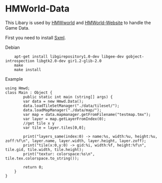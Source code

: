 HMWorld-Data
=========

This Libary is used by [HMWworld](https://github.com/JumpLink/HMWorld) and [HMWorld-Website](https://github.com/JumpLink/HMWorld-Website) to handle the Game Data.

First you need to install [Sxml](https://github.com/JumpLink/simple-xml-reader-vala).

Debian

        apt-get install libgirepository1.0-dev libgee-dev gobject-introspection libgtk2.0-dev gir1.2-glib-2.0
        make
        make install
        
Example

```vala
using Hmwd;
class Main : Object {
        public static int main (string[] args) {
		var data = new Hmwd.Data();
		data.loadTileSetManager("./data/tileset/");
		data.loadMapManager("./data/map/");
		var map = data.mapmanager.getFromFilename("testmap.tmx");
		var layer = map.getLayerFromIndex(0);
		//get tile x y
		var tile = layer.tiles[0,0];

		print("layers_same(index:0) -> name:%s, width:%u, height:%u, zoff:%f\n", layer.name, layer.width, layer.height, layer.zoff);
		print("tile(x:0,y:0) -> gid:%i, width:%f, height:%f\n", tile.gid, tile.width, tile.height);
		print("textur: colorspace:%s\n", tile.tex.colorspace.to_string());
		
		return 0;
	}
}
```